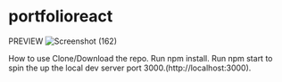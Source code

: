 # portfolioreact
PREVIEW
![Screenshot (162)](https://user-images.githubusercontent.com/74684215/121569160-1d874f00-c9e6-11eb-8988-61ed2170e316.png)

How to use
Clone/Download the repo.
Run npm install.
Run npm start to spin the up the local dev server port 3000.(http://localhost:3000).
